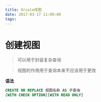 ```yaml
---
title: Orcale视图
date: 2017-03-17 11:09:00
tags:
---
```


# 创建视图
>可以用于封装复杂查询

>视图的作用用于查询本来不应该用于更改

**语法**
```sql
CREATE OR REPLACE 视图名称 AS 子查询
[WITH CHECK OPTION][WITH READ ONLY]
```
